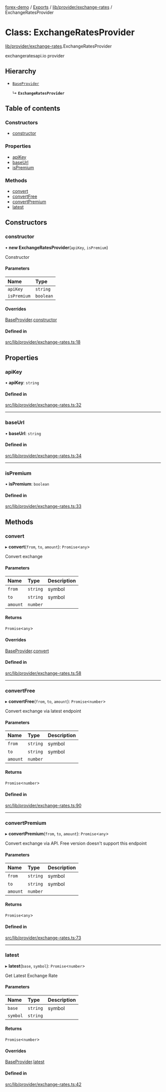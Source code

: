 [forex-demo](../README.md) / [Exports](../modules.md) / [lib/provider/exchange-rates](../modules/lib_provider_exchange_rates.md) / ExchangeRatesProvider

# Class: ExchangeRatesProvider

[lib/provider/exchange-rates](../modules/lib_provider_exchange_rates.md).ExchangeRatesProvider

exchangeratesapi.io provider

## Hierarchy

- [`BaseProvider`](lib_provider_base.BaseProvider.md)

  ↳ **`ExchangeRatesProvider`**

## Table of contents

### Constructors

- [constructor](lib_provider_exchange_rates.ExchangeRatesProvider.md#constructor)

### Properties

- [apiKey](lib_provider_exchange_rates.ExchangeRatesProvider.md#apikey)
- [baseUrl](lib_provider_exchange_rates.ExchangeRatesProvider.md#baseurl)
- [isPremium](lib_provider_exchange_rates.ExchangeRatesProvider.md#ispremium)

### Methods

- [convert](lib_provider_exchange_rates.ExchangeRatesProvider.md#convert)
- [convertFree](lib_provider_exchange_rates.ExchangeRatesProvider.md#convertfree)
- [convertPremium](lib_provider_exchange_rates.ExchangeRatesProvider.md#convertpremium)
- [latest](lib_provider_exchange_rates.ExchangeRatesProvider.md#latest)

## Constructors

### constructor

• **new ExchangeRatesProvider**(`apiKey`, `isPremium`)

Constructor

#### Parameters

| Name        | Type      |
| :---------- | :-------- |
| `apiKey`    | `string`  |
| `isPremium` | `boolean` |

#### Overrides

[BaseProvider](lib_provider_base.BaseProvider.md).[constructor](lib_provider_base.BaseProvider.md#constructor)

#### Defined in

[src/lib/provider/exchange-rates.ts:18](https://github.com/suphero/forex-demo/blob/2ac0f42/src/lib/provider/exchange-rates.ts#L18)

## Properties

### apiKey

• **apiKey**: `string`

#### Defined in

[src/lib/provider/exchange-rates.ts:32](https://github.com/suphero/forex-demo/blob/2ac0f42/src/lib/provider/exchange-rates.ts#L32)

---

### baseUrl

• **baseUrl**: `string`

#### Defined in

[src/lib/provider/exchange-rates.ts:34](https://github.com/suphero/forex-demo/blob/2ac0f42/src/lib/provider/exchange-rates.ts#L34)

---

### isPremium

• **isPremium**: `boolean`

#### Defined in

[src/lib/provider/exchange-rates.ts:33](https://github.com/suphero/forex-demo/blob/2ac0f42/src/lib/provider/exchange-rates.ts#L33)

## Methods

### convert

▸ **convert**(`from`, `to`, `amount`): `Promise`<`any`\>

Convert exchange

#### Parameters

| Name     | Type     | Description |
| :------- | :------- | :---------- |
| `from`   | `string` | symbol      |
| `to`     | `string` | symbol      |
| `amount` | `number` |             |

#### Returns

`Promise`<`any`\>

#### Overrides

[BaseProvider](lib_provider_base.BaseProvider.md).[convert](lib_provider_base.BaseProvider.md#convert)

#### Defined in

[src/lib/provider/exchange-rates.ts:58](https://github.com/suphero/forex-demo/blob/2ac0f42/src/lib/provider/exchange-rates.ts#L58)

---

### convertFree

▸ **convertFree**(`from`, `to`, `amount`): `Promise`<`number`\>

Convert exchange via latest endpoint

#### Parameters

| Name     | Type     | Description |
| :------- | :------- | :---------- |
| `from`   | `string` | symbol      |
| `to`     | `string` | symbol      |
| `amount` | `number` |             |

#### Returns

`Promise`<`number`\>

#### Defined in

[src/lib/provider/exchange-rates.ts:90](https://github.com/suphero/forex-demo/blob/2ac0f42/src/lib/provider/exchange-rates.ts#L90)

---

### convertPremium

▸ **convertPremium**(`from`, `to`, `amount`): `Promise`<`any`\>

Convert exchange via API. Free version doesn't support this endpoint

#### Parameters

| Name     | Type     | Description |
| :------- | :------- | :---------- |
| `from`   | `string` | symbol      |
| `to`     | `string` | symbol      |
| `amount` | `number` |             |

#### Returns

`Promise`<`any`\>

#### Defined in

[src/lib/provider/exchange-rates.ts:73](https://github.com/suphero/forex-demo/blob/2ac0f42/src/lib/provider/exchange-rates.ts#L73)

---

### latest

▸ **latest**(`base`, `symbol`): `Promise`<`number`\>

Get Latest Exchange Rate

#### Parameters

| Name     | Type     | Description |
| :------- | :------- | :---------- |
| `base`   | `string` | symbol      |
| `symbol` | `string` |             |

#### Returns

`Promise`<`number`\>

#### Overrides

[BaseProvider](lib_provider_base.BaseProvider.md).[latest](lib_provider_base.BaseProvider.md#latest)

#### Defined in

[src/lib/provider/exchange-rates.ts:42](https://github.com/suphero/forex-demo/blob/2ac0f42/src/lib/provider/exchange-rates.ts#L42)
